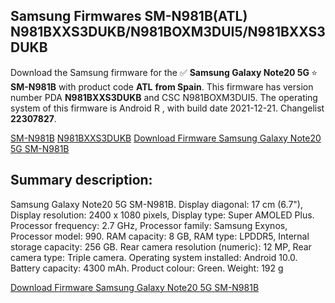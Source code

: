 <h2>Samsung Firmwares SM-N981B(ATL) N981BXXS3DUKB/N981BOXM3DUI5/N981BXXS3DUKB</h2>
Download the Samsung firmware for the ✅ <strong>Samsung Galaxy Note20 5G </strong> ⭐ <strong>SM-N981B</strong> with product code <strong>ATL</strong> <strong> from Spain</strong>. This firmware has version number PDA <strong>N981BXXS3DUKB</strong> and CSC N981BOXM3DUI5. The operating system of this firmware is Android R , with build date 2021-12-21. Changelist <strong>22307827</strong>.

[SM-N981B](https://samfirm.shop/samsung/model/SM-N981B)
[N981BXXS3DUKB](https://samfirm.shop/samsung/pda/N981BXXS3DUKB)
[Download Firmware Samsung Galaxy Note20 5G SM-N981B](https://samfirm.shop/samsung/firmware/484255)
<h2>Summary description:</h2>
<p>Samsung Galaxy Note20 5G SM-N981B. Display diagonal: 17 cm (6.7"), Display resolution: 2400 x 1080 pixels, Display type: Super AMOLED Plus. Processor frequency: 2.7 GHz, Processor family: Samsung Exynos, Processor model: 990. RAM capacity: 8 GB, RAM type: LPDDR5, Internal storage capacity: 256 GB. Rear camera resolution (numeric): 12 MP, Rear camera type: Triple camera. Operating system installed: Android 10.0. Battery capacity: 4300 mAh. Product colour: Green. Weight: 192 g</p>


[Download Firmware Samsung Galaxy Note20 5G SM-N981B](https://samfirm.shop/samsung/firmware/484255)
